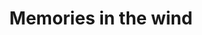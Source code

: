 ---
layout: art
title: Memories in the wind
image: assets/img/gallery/indian.JPG
spotify_song: https://open.spotify.com/track/3YfS47QufnLDFA71FUsgCM?si=0d426764e4e14e40
---